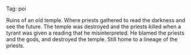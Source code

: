 Tag: poi

Ruins of an old temple. Where priests gathered to read the darkness and see the future. The temple was destroyed and the priests killed when a tyrant was given a reading that he misinterpreted. He blamed the priests and the gods, and destroyed the temple. Still home to a lineage of the priests.